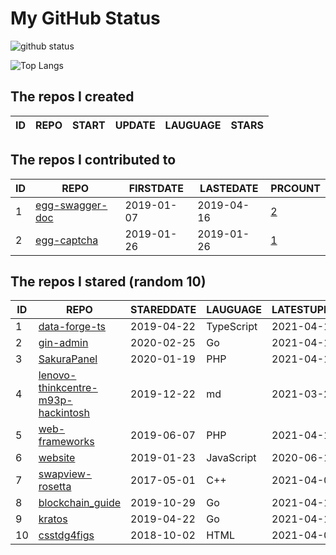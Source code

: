 # My GitHub Status

<img src="https://github-readme-stats-1.yihong0618.vercel.app/api?username=jc-lathander&show_icons=true&&&hide_title=true&count_private=true" alt="github status" />

![Top Langs](https://github-readme-stats-1.yihong0618.vercel.app/api/top-langs/?username=jc-lathander&layout=compact)

<!--START_SECTION:my_github-->
## The repos I created
| ID | REPO | START | UPDATE | LAUGUAGE | STARS |
|----|------|-------|--------|----------|-------|

## The repos I contributed to
| ID |                                REPO                                | FIRSTDATE  | LASTEDATE  |                                          PRCOUNT                                           |
|----|--------------------------------------------------------------------|------------|------------|--------------------------------------------------------------------------------------------|
|  1 | [egg-swagger-doc](https://github.com/Yanshijie-EL/egg-swagger-doc) | 2019-01-07 | 2019-04-16 | [2](https://github.com/Yanshijie-EL/egg-swagger-doc/pulls?q=is%3Apr+author%3Ajc-lathander) |
|  2 | [egg-captcha](https://github.com/Raoul1996/egg-captcha)            | 2019-01-26 | 2019-01-26 | [1](https://github.com/Raoul1996/egg-captcha/pulls?q=is%3Apr+author%3Ajc-lathander)        |

## The repos I stared (random 10)
| ID |                                                 REPO                                                  | STAREDDATE |  LAUGUAGE  | LATESTUPDATE |
|----|-------------------------------------------------------------------------------------------------------|------------|------------|--------------|
|  1 | [data-forge-ts](https://github.com/data-forge/data-forge-ts)                                          | 2019-04-22 | TypeScript | 2021-04-14   |
|  2 | [gin-admin](https://github.com/LyricTian/gin-admin)                                                   | 2020-02-25 | Go         | 2021-04-15   |
|  3 | [SakuraPanel](https://github.com/ZeroDream-CN/SakuraPanel)                                            | 2020-01-19 | PHP        | 2021-04-10   |
|  4 | [lenovo-thinkcentre-m93p-hackintosh](https://github.com/mingcheng/lenovo-thinkcentre-m93p-hackintosh) | 2019-12-22 | md         | 2021-03-22   |
|  5 | [web-frameworks](https://github.com/the-benchmarker/web-frameworks)                                   | 2019-06-07 | PHP        | 2021-04-14   |
|  6 | [website](https://github.com/openpitrix/website)                                                      | 2019-01-23 | JavaScript | 2020-06-17   |
|  7 | [swapview-rosetta](https://github.com/lilydjwg/swapview-rosetta)                                      | 2017-05-01 | C++        | 2021-04-03   |
|  8 | [blockchain_guide](https://github.com/yeasy/blockchain_guide)                                         | 2019-10-29 | Go         | 2021-04-14   |
|  9 | [kratos](https://github.com/go-kratos/kratos)                                                         | 2019-04-22 | Go         | 2021-04-15   |
| 10 | [csstdg4figs](https://github.com/meyerweb/csstdg4figs)                                                | 2018-10-02 | HTML       | 2021-04-09   |

<!--END_SECTION:my_github-->

